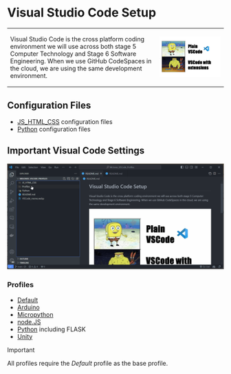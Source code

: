 # Visual Studio Code Setup
<table cellspacing="0" cellpadding="0" style="border: none!important;">
  <tr cellspacing="0" cellpadding="0" style="border: none!important;">
    <td style="border: none!important;"><p>Visual Studio Code is the cross platform coding environment we will use across both stage 5 Computer Technology and Stage 6 Software Engineering. When we use GitHub CodeSpaces in the cloud, we are using the same development environment.</p></td>
    <td style="border: 0px solid #fff!important;"><div align="center"><img src="VSCode_meme.webp" width="auto" style="margin:auto"/></div></td>
  </tr>
</table>

## Configuration Files

- [JS_HTML_CSS](\JS_HTML_CSS) configuration files
- [Python](\Python) configuration files

## Important Visual Code Settings

![How to import profiles](import_profile.gif)

### Profiles

- [Default](/Profiles/Default.code-profile)
- [Arduino](/Profiles/Arduino_Development.code-profile)
- [Micropython](/Profiles/MicroPython_Pico_Development.code-profile)
- [node.JS](/Profiles/Node.js_PWA_Development.code-profile)
- [Python](/Profiles/Python_Flask_PWA_Development.code-profile) including FLASK
- [Unity](/Profiles/Unity_Development.code-profile)

> [!IMPORTANT]
> All profiles require the _Default_ profile as the base profile.
